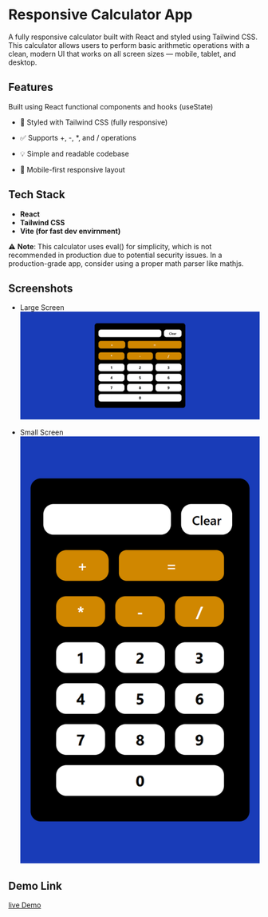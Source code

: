 # Responsive Calculator App

A fully responsive calculator built with React and styled using Tailwind CSS. This calculator allows users to perform basic arithmetic operations with a clean, modern UI that works on all screen sizes — mobile, tablet, and desktop.

## Features

Built using React functional components and hooks (useState)

- 🎨 Styled with Tailwind CSS (fully responsive)

- ✅ Supports +, -, \*, and / operations

- 💡 Simple and readable codebase

- 📱 Mobile-first responsive layout

## Tech Stack

- **React**
- **Tailwind CSS**
- **Vite (for fast dev envirnment)**

⚠️ **Note**:
This calculator uses eval() for simplicity, which is not recommended in production due to potential security issues. In a production-grade app, consider using a proper math parser like mathjs.

## Screenshots

- Large Screen
  ![alt text](lg-calculator.png)

- Small Screen
  ![alt text](sm-calculator.png)

## Demo Link

[live Demo]()
